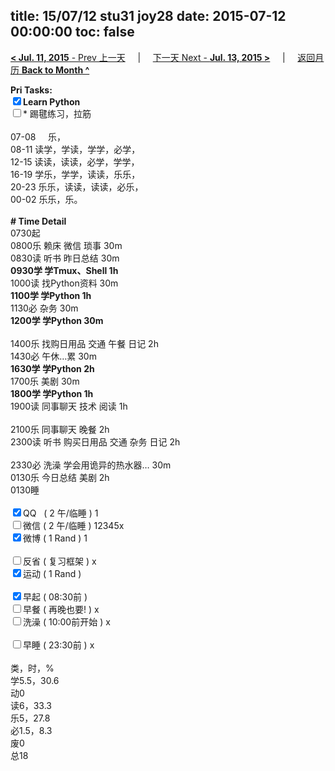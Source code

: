 title: 15/07/12 stu31 joy28
date: 2015-07-12 00:00:00
toc: false
---
[**< Jul. 11, 2015** - Prev 上一天](/lifelogs/2015/07/d11.html) &nbsp; &nbsp; | &nbsp; &nbsp; [下一天 Next - **Jul. 13, 2015 >**](/lifelogs/2015/07/d13.html) &nbsp; &nbsp; |  &nbsp; &nbsp; [返回月历 **Back to Month ^**](/lifelogs/2015/07/index.html)
<br/><div><b>Pri Tasks:</b></div><div><input checked="true" type="checkbox"/><b>Learn Python</b></div><div><input type="checkbox"/>* 踢毽练习，拉筋</div><div><br/></div><div>07-08     乐，</div><div>08-11 读学，学读，学学，必学，</div><div>12-15 读读，读读，必学，学学，</div><div>16-19 学乐，学学，读读，乐乐，</div><div>20-23 乐乐，读读，读读，必乐，</div><div>00-02 乐乐，乐。</div><div><br/></div><div><b># Time Detail</b></div><div>0730起</div><div>0800乐 赖床 微信 琐事 30m</div><div>0830读 听书 昨日总结 30m</div><div><b>0930学 学Tmux、Shell 1h</b></div><div>1000读 找Python资料 30m</div><div><b>1100学 学Python 1h</b></div><div>1130必 杂务 30m</div><div><b>1200学 学Python 30m</b></div><div><br/></div><div>1400乐 找购日用品 交通 午餐 日记 2h</div><div>1430必 午休…累 30m</div><div><b>1630学 学Python 2h</b></div><div>1700乐 美剧 30m</div><div><b>1800学 学Python 1h</b></div><div>1900读 同事聊天 技术 阅读 1h</div><div><br/></div><div>2100乐 同事聊天 晚餐 2h</div><div>2300读 听书 购买日用品 交通 杂务 日记 2h</div><div><br/></div><div>2330必 洗澡 学会用诡异的热水器… 30m</div><div>0130乐 今日总结 美剧 2h</div><div>0130睡</div><div><br/></div><div><input checked="true" type="checkbox"/>QQ   ( 2 午/临睡 ) 1</div><div><input type="checkbox"/>微信 ( 2 午/临睡 ) 12345x</div><div><input checked="true" type="checkbox"/>微博 ( 1 Rand ) 1</div><div><br/></div><div><input type="checkbox"/>反省 ( 复习框架 ) x</div><div><input checked="true" type="checkbox"/>运动 ( 1 Rand )</div><div><br/></div><div><input checked="true" type="checkbox"/>早起 ( 08:30前 )</div><div><input type="checkbox"/>早餐 ( 再晚也要! ) x</div><div><input type="checkbox"/>洗澡 ( 10:00前开始 ) x</div><div><br/></div><div><input type="checkbox"/>早睡 ( 23:30前 ) x</div><div><br/></div><div>类，时，%</div><div>学5.5，30.6</div><div>动0</div><div>读6，33.3</div><div>乐5，27.8</div><div>必1.5，8.3</div><div>废0</div><div>总18</div>